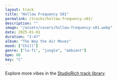 ```yaml
---
layout: track
title: "Hollow Frequency S01"
permalink: /tracks/hollow-frequency-s01/
description: ""
image: "/assets/covers/hollow-frequency-s01.webp"
date: 2025-01-01
duration: "2:47"
album: "The Way the Air Moves"
mood: ["Chill"]
genre: ["lo-fi", "jungle", "ambient"]
bpm: 80
key: "C"
---
```


Explore more vibes in the [StudioRich track library](/tracks/).

